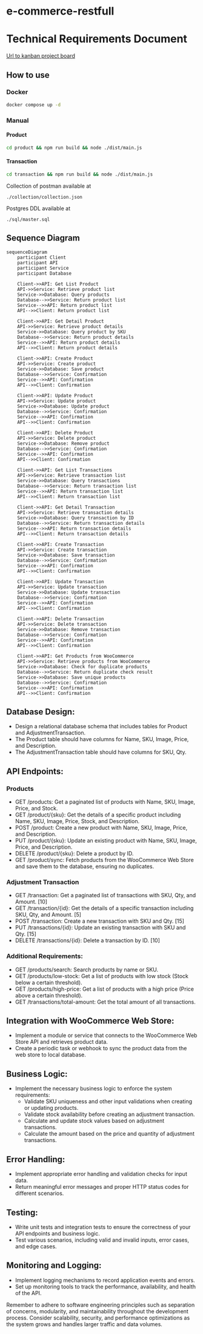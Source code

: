 # e-commerce-restfull

# Technical Requirements Document

[Url to kanban project board](https://github.com/users/RyaWcksn/projects/8/views/1)

## How to use

### Docker

```sh
docker compose up -d
```

### Manual

#### Product

```sh
cd product && npm run build && node ./dist/main.js
```

#### Transaction

```sh
cd transaction && npm run build && node ./dist/main.js
```

Collection of postman available at 

```
./collection/collection.json
```

Postgres DDL available at

```
./sql/master.sql
```

## Sequence Diagram

```mermaid
sequenceDiagram
    participant Client
    participant API
    participant Service
    participant Database

    Client->>API: Get List Product
    API->>Service: Retrieve product list
    Service->>Database: Query products
    Database-->>Service: Return product list
    Service-->>API: Return product list
    API-->>Client: Return product list

    Client->>API: Get Detail Product
    API->>Service: Retrieve product details
    Service->>Database: Query product by SKU
    Database-->>Service: Return product details
    Service-->>API: Return product details
    API-->>Client: Return product details

    Client->>API: Create Product
    API->>Service: Create product
    Service->>Database: Save product
    Database-->>Service: Confirmation
    Service-->>API: Confirmation
    API-->>Client: Confirmation

    Client->>API: Update Product
    API->>Service: Update product
    Service->>Database: Update product
    Database-->>Service: Confirmation
    Service-->>API: Confirmation
    API-->>Client: Confirmation

    Client->>API: Delete Product
    API->>Service: Delete product
    Service->>Database: Remove product
    Database-->>Service: Confirmation
    Service-->>API: Confirmation
    API-->>Client: Confirmation

    Client->>API: Get List Transactions
    API->>Service: Retrieve transaction list
    Service->>Database: Query transactions
    Database-->>Service: Return transaction list
    Service-->>API: Return transaction list
    API-->>Client: Return transaction list

    Client->>API: Get Detail Transaction
    API->>Service: Retrieve transaction details
    Service->>Database: Query transaction by ID
    Database-->>Service: Return transaction details
    Service-->>API: Return transaction details
    API-->>Client: Return transaction details

    Client->>API: Create Transaction
    API->>Service: Create transaction
    Service->>Database: Save transaction
    Database-->>Service: Confirmation
    Service-->>API: Confirmation
    API-->>Client: Confirmation

    Client->>API: Update Transaction
    API->>Service: Update transaction
    Service->>Database: Update transaction
    Database-->>Service: Confirmation
    Service-->>API: Confirmation
    API-->>Client: Confirmation

    Client->>API: Delete Transaction
    API->>Service: Delete transaction
    Service->>Database: Remove transaction
    Database-->>Service: Confirmation
    Service-->>API: Confirmation
    API-->>Client: Confirmation

    Client->>API: Get Products from WooCommerce
    API->>Service: Retrieve products from WooCommerce
    Service->>Database: Check for duplicate products
    Database-->>Service: Return duplicate check result
    Service->>Database: Save unique products
    Database-->>Service: Confirmation
    Service-->>API: Confirmation
    API-->>Client: Confirmation
```

## Database Design:

- Design a relational database schema that includes tables for Product and AdjustmentTransaction.
- The Product table should have columns for Name, SKU, Image, Price, and Description.
- The AdjustmentTransaction table should have columns for SKU, Qty.

## API Endpoints:

### Products

- GET /products: Get a paginated list of products with Name, SKU, Image, Price, and Stock.
- GET /product/{sku}: Get the details of a specific product including Name, SKU, Image, Price, Stock, and Description.
- POST /product: Create a new product with Name, SKU, Image, Price, and Description.
- PUT /product/{sku}: Update an existing product with Name, SKU, Image, Price, and Description.
- DELETE /product/{sku}: Delete a product by ID.
- GET /product/sync: Fetch products from the WooCommerce Web Store and save them to the database, ensuring no duplicates.

### Adjustment Transaction

- GET /transaction: Get a paginated list of transactions with SKU, Qty, and Amount. [10]
- GET /transaction/{id}: Get the details of a specific transaction including SKU, Qty, and Amount. [5]
- POST /transaction: Create a new transaction with SKU and Qty. [15]
- PUT /transactions/{id}: Update an existing transaction with SKU and Qty. [15]
- DELETE /transactions/{id}: Delete a transaction by ID. [10]

### Additional Requirements:

- GET /products/search: Search products by name or SKU.
- GET /products/low-stock: Get a list of products with low stock (Stock below a certain threshold).
- GET /products/high-price: Get a list of products with a high price (Price above a certain threshold).
- GET /transactions/total-amount: Get the total amount of all transactions.


## Integration with WooCommerce Web Store:

- Implement a module or service that connects to the WooCommerce Web Store API and retrieves product data.
- Create a periodic task or webhook to sync the product data from the web store to local database.

## Business Logic:

- Implement the necessary business logic to enforce the system requirements:
  - Validate SKU uniqueness and other input validations when creating or updating products.
  - Validate stock availability before creating an adjustment transaction.
  - Calculate and update stock values based on adjustment transactions.
  - Calculate the amount based on the price and quantity of adjustment transactions.

## Error Handling:

- Implement appropriate error handling and validation checks for input data.
- Return meaningful error messages and proper HTTP status codes for different scenarios.

## Testing:

- Write unit tests and integration tests to ensure the correctness of your API endpoints and business logic.
- Test various scenarios, including valid and invalid inputs, error cases, and edge cases.

## Monitoring and Logging:

- Implement logging mechanisms to record application events and errors.
- Set up monitoring tools to track the performance, availability, and health of the API.

Remember to adhere to software engineering principles such as separation of concerns, modularity, and maintainability throughout the development process. Consider scalability, security, and performance optimizations as the system grows and handles larger traffic and data volumes.
